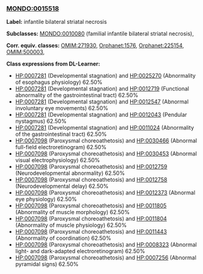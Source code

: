 
### [MONDO:0015518](http://purl.obolibrary.org/obo/MONDO_0015518)
**Label:** infantile bilateral striatal necrosis

**Subclasses:** [MONDO:0010080](http://purl.obolibrary.org/obo/MONDO_0010080) (familial infantile bilateral striatal necrosis), 

**Corr. equiv. classes:** [OMIM:271930](http://purl.obolibrary.org/obo/OMIM_271930), [Orphanet:1576](http://www.orpha.net/ORDO/Orphanet_1576), [Orphanet:225154](http://www.orpha.net/ORDO/Orphanet_225154), [OMIM:500003](http://purl.obolibrary.org/obo/OMIM_500003), 

**Class expressions from DL-Learner:**

- [HP:0007281](http://purl.obolibrary.org/obo/HP_0007281) (Developmental stagnation) and [HP:0025270](http://purl.obolibrary.org/obo/HP_0025270) (Abnormality of esophagus physiology) 62.50%
- [HP:0007281](http://purl.obolibrary.org/obo/HP_0007281) (Developmental stagnation) and [HP:0012719](http://purl.obolibrary.org/obo/HP_0012719) (Functional abnormality of the gastrointestinal tract) 62.50%
- [HP:0007281](http://purl.obolibrary.org/obo/HP_0007281) (Developmental stagnation) and [HP:0012547](http://purl.obolibrary.org/obo/HP_0012547) (Abnormal involuntary eye movements) 62.50%
- [HP:0007281](http://purl.obolibrary.org/obo/HP_0007281) (Developmental stagnation) and [HP:0012043](http://purl.obolibrary.org/obo/HP_0012043) (Pendular nystagmus) 62.50%
- [HP:0007281](http://purl.obolibrary.org/obo/HP_0007281) (Developmental stagnation) and [HP:0011024](http://purl.obolibrary.org/obo/HP_0011024) (Abnormality of the gastrointestinal tract) 62.50%
- [HP:0007098](http://purl.obolibrary.org/obo/HP_0007098) (Paroxysmal choreoathetosis) and [HP:0030466](http://purl.obolibrary.org/obo/HP_0030466) (Abnormal full-field electroretinogram) 62.50%
- [HP:0007098](http://purl.obolibrary.org/obo/HP_0007098) (Paroxysmal choreoathetosis) and [HP:0030453](http://purl.obolibrary.org/obo/HP_0030453) (Abnormal visual electrophysiology) 62.50%
- [HP:0007098](http://purl.obolibrary.org/obo/HP_0007098) (Paroxysmal choreoathetosis) and [HP:0012759](http://purl.obolibrary.org/obo/HP_0012759) (Neurodevelopmental abnormality) 62.50%
- [HP:0007098](http://purl.obolibrary.org/obo/HP_0007098) (Paroxysmal choreoathetosis) and [HP:0012758](http://purl.obolibrary.org/obo/HP_0012758) (Neurodevelopmental delay) 62.50%
- [HP:0007098](http://purl.obolibrary.org/obo/HP_0007098) (Paroxysmal choreoathetosis) and [HP:0012373](http://purl.obolibrary.org/obo/HP_0012373) (Abnormal eye physiology) 62.50%
- [HP:0007098](http://purl.obolibrary.org/obo/HP_0007098) (Paroxysmal choreoathetosis) and [HP:0011805](http://purl.obolibrary.org/obo/HP_0011805) (Abnormality of muscle morphology) 62.50%
- [HP:0007098](http://purl.obolibrary.org/obo/HP_0007098) (Paroxysmal choreoathetosis) and [HP:0011804](http://purl.obolibrary.org/obo/HP_0011804) (Abnormality of muscle physiology) 62.50%
- [HP:0007098](http://purl.obolibrary.org/obo/HP_0007098) (Paroxysmal choreoathetosis) and [HP:0011443](http://purl.obolibrary.org/obo/HP_0011443) (Abnormality of coordination) 62.50%
- [HP:0007098](http://purl.obolibrary.org/obo/HP_0007098) (Paroxysmal choreoathetosis) and [HP:0008323](http://purl.obolibrary.org/obo/HP_0008323) (Abnormal light- and dark-adapted electroretinogram) 62.50%
- [HP:0007098](http://purl.obolibrary.org/obo/HP_0007098) (Paroxysmal choreoathetosis) and [HP:0007256](http://purl.obolibrary.org/obo/HP_0007256) (Abnormal pyramidal signs) 62.50%


